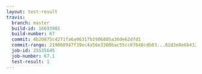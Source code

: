```yaml
---
layout: test-result
travis:
  branch: master
  build-id: 16693901
  build-number: 67
  commit: 4b20875c4271fa6a06317b1906805a36de62dfd1
  commit-range: 219068947f39ec4a56e3360bac55cc67648cdb03...82d3e8e6b41215cca6303a1c3a4fb8cc66c3e780
  job-id: 25535645
  job-number: 67.1
  test-result: 1
---
```

